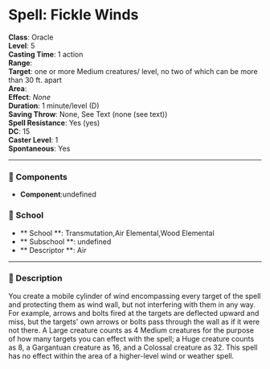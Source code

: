 
# Spell: Fickle Winds
**Class**: Oracle  
**Level**: 5  
**Casting Time**: 1 action  
**Range**:   
**Target**: one or more Medium creatures/ level, no two of which can be more than 30 ft. apart  
**Area**:   
**Effect**: _None_  
**Duration**: 1 minute/level (D)  
**Saving Throw**: None, See Text (none (see text))  
**Spell Resistance**: Yes (yes)  
**DC**: 15  
**Caster Level**: 1  
**Spontaneous**: Yes

---

### 🔮 Components
- **Component**:undefined

### 🏫 School
- ** School **: Transmutation,Air Elemental,Wood Elemental
- ** Subschool **: undefined
- ** Descriptor **: Air
---

### 📜 Description
You create a mobile cylinder of wind encompassing every target of the spell and protecting them as wind wall, but not interfering with them in any way. For example, arrows and bolts fired at the targets are deflected upward and miss, but the targets' own arrows or bolts pass through the wall as if it were not there. A Large creature counts as 4 Medium creatures for the purpose of how many targets you can effect with the spell; a Huge creature counts as 8, a Gargantuan creature as 16, and a Colossal creature as 32. This spell has no effect within the area of a higher-level wind or weather spell.
